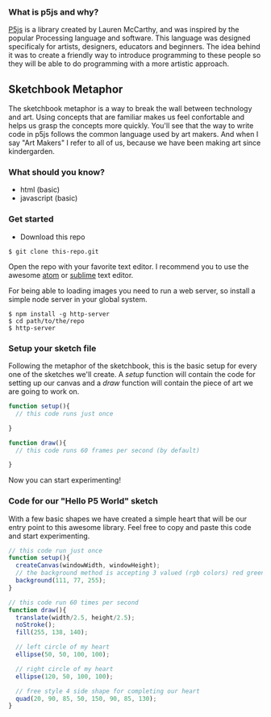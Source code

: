 ### What is p5js and why?
[P5js](https://p5js.org/) is a library created by Lauren McCarthy, and was inspired by the popular Processing language and software. This language was designed specificaly for artists, designers, educators and beginners. The idea behind it was to create a friendly way to introduce programming to these people so they will be able to do programming with a more artistic approach.

## Sketchbook Metaphor
The sketchbook metaphor is a way to break the wall between technology and art. Using concepts that are familiar makes us feel confortable and helps us grasp the concepts more quickly. You'll see that the way to write code in p5js follows the common language used by art makers. And when I say "Art Makers" I refer to all of us, because we have been making art since kindergarden.

### What should you know?
- html (basic)
- javascript (basic)

### Get started
- Download this repo

```
$ git clone this-repo.git
```
Open the repo with your favorite text editor. I recommend you to use the awesome [atom](www.atom.io) or [sublime](www.sublime.com) text editor.

For being able to loading images you need to run a web server, so install a simple node server in your global system.

```
$ npm install -g http-server
$ cd path/to/the/repo
$ http-server
```

### Setup your sketch file
Following the metaphor of the sketchbook, this is the basic setup for every one of the sketches we'll create. A *setup* function will contain the code for setting up our canvas and a *draw* function will contain the piece of art we are going to work on.

```javascript
function setup(){
  // this code runs just once

}

function draw(){
  // this code runs 60 frames per second (by default)

}
```

Now you can start experimenting!

### Code for our "Hello P5 World" sketch
With a few basic shapes we have created a simple heart that will be our entry point to this awesome library. Feel free to copy and paste this code and start experimenting.

```javascript
// this code run just once
function setup(){
  createCanvas(windowWidth, windowHeight);
  // the background method is accepting 3 valued (rgb colors) red green and blue
  background(111, 77, 255);
}

// this code run 60 times per second
function draw(){
  translate(width/2.5, height/2.5);
  noStroke();
  fill(255, 138, 140);

  // left circle of my heart
  ellipse(50, 50, 100, 100);

  // right circle of my heart
  ellipse(120, 50, 100, 100);

  // free style 4 side shape for completing our heart
  quad(20, 90, 85, 50, 150, 90, 85, 130);
}
```
